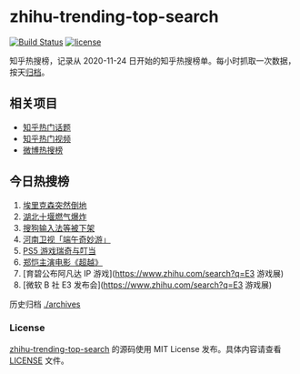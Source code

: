 # zhihu-trending-top-search

[![Build Status](https://github.com/justjavac/zhihu-trending-top-search/workflows/ci/badge.svg?branch=main)](https://github.com/justjavac/zhihu-trending-top-search/actions)
[![license](https://img.shields.io/github/license/justjavac/zhihu-trending-top-search)](https://github.com/justjavac/zhihu-trending-top-search/blob/main/LICENSE)

知乎热搜榜，记录从 2020-11-24 日开始的知乎热搜榜单。每小时抓取一次数据，按天[归档](./archives)。

## 相关项目

- [知乎热门话题](https://github.com/justjavac/zhihu-trending-hot-questions)
- [知乎热门视频](https://github.com/justjavac/zhihu-trending-hot-video)
- [微博热搜榜](https://github.com/justjavac/weibo-trending-hot-search)

## 今日热搜榜

<!-- BEGIN -->
<!-- 最后更新时间 Tue Jun 15 2021 05:04:23 GMT+0800 (China Standard Time) -->

1. [埃里克森突然倒地](https://www.zhihu.com/search?q=埃里克森)
2. [湖北十堰燃气爆炸](https://www.zhihu.com/search?q=十堰燃气爆炸)
3. [搜狗输入法等被下架](https://www.zhihu.com/search?q=输入法下架)
4. [河南卫视「端午奇妙游」](https://www.zhihu.com/search?q=端午奇妙游)
5. [PS5 游戏瑞奇与叮当](https://www.zhihu.com/search?q=瑞奇与叮当)
6. [郑恺主演电影《超越》](https://www.zhihu.com/search?q=郑恺)
7. [育碧公布阿凡达 IP 游戏](https://www.zhihu.com/search?q=E3 游戏展)
8. [微软 B 社 E3 发布会](https://www.zhihu.com/search?q=E3 游戏展)

<!-- END -->

历史归档 [./archives](./archives)

### License

[zhihu-trending-top-search](https://github.com/justjavac/zhihu-trending-top-search)
的源码使用 MIT License 发布。具体内容请查看 [LICENSE](./LICENSE) 文件。
